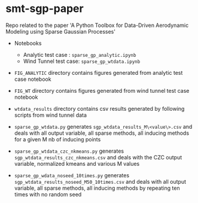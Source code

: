 # smt-sgp-paper

Repo related to the paper 'A Python Toolbox for Data-Driven Aerodynamic Modeling using Sparse Gaussian Processes'

* Notebooks
  * Analytic test case : `sparse_gp_analytic.ipynb`
  * Wind Tunnel test case: `sparse_gp_wtdata.ipynb`

* `FIG_ANALYTIC` directory contains figures generated from analytic test case notebook
* `FIG_WT` directory contains figures generated from wind tunnel test case notebook
* `wtdata_results` directory contains csv results generated by following scripts from wind tunnel data
 
* `sparse_gp_wtdata.py` generates `sgp_wtdata_results_M\<value\>.csv` and deals with all output variable, all sparse methods, all inducing methods for a given M nb of inducing points
* `sparse_gp_wtdata_czc_nkmeans.py` generates `sgp_wtdata_results_czc_nkmeans.csv` and deals with the CZC output variable, normalized kmeans and various M values
* `sparse_gp_wdata_noseed_10times.py` generates `sgp_wtdata_results_noseed_M50_10times.csv` and deals with all output variable, all sparse methods, all inducing methods by repeating ten times with no random seed 
